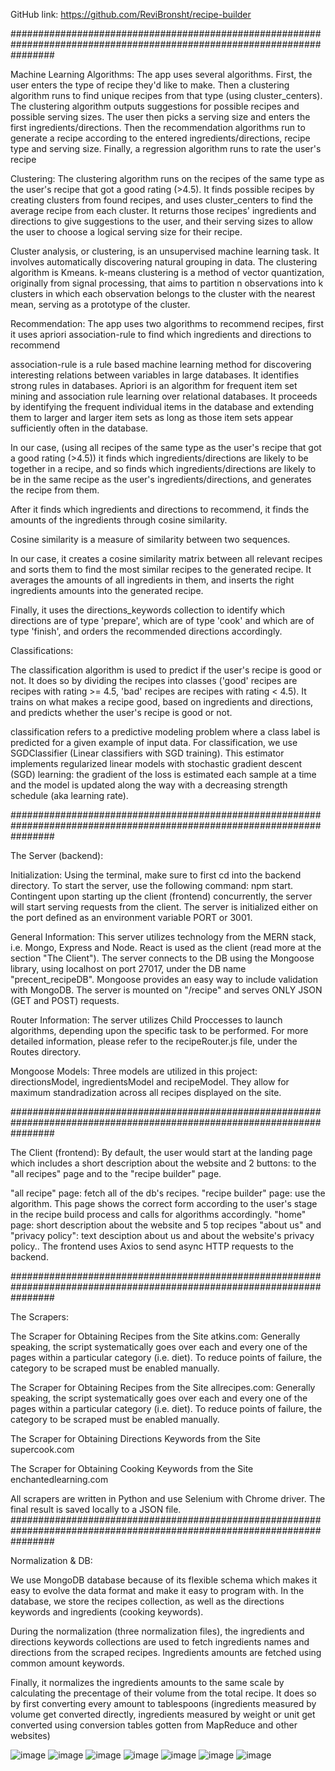 GitHub link: https://github.com/ReviBronsht/recipe-builder

########################################################################################################################

Machine Learning Algorithms: The app uses several algorithms. First, the user enters the type of recipe they'd like to make. Then a clustering algorithm runs to find unique recipes from that type (using cluster_centers). The clustering algorithm outputs suggestions for possible recipes and possible serving sizes. The user then picks a serving size and enters the first ingredients/directions. Then the recommendation algorithms run to generate a recipe according to the entered ingredients/directions, recipe type and serving size. Finally, a regression algorithm runs to rate the user's recipe

Clustering: The clustering algorithm runs on the recipes of the same type as the user's recipe that got a good rating (>4.5). It finds possible recipes by creating clusters from found recipes, and uses cluster_centers to find the average recipe from each cluster. It returns those recipes' ingredients and directions to give suggestions to the user, and their serving sizes to allow the user to choose a logical serving size for their recipe.

Cluster analysis, or clustering, is an unsupervised machine learning task. It involves automatically discovering natural grouping in data. The clustering algorithm is Kmeans. k-means clustering is a method of vector quantization, originally from signal processing, that aims to partition n observations into k clusters in which each observation belongs to the cluster with the nearest mean, serving as a prototype of the cluster.

Recommendation: The app uses two algorithms to recommend recipes, first it uses apriori association-rule to find which ingredients and directions to recommend

association-rule is a rule based machine learning method for discovering interesting relations between variables in large databases. It identifies strong rules in databases. Apriori is an algorithm for frequent item set mining and association rule learning over relational databases. It proceeds by identifying the frequent individual items in the database and extending them to larger and larger item sets as long as those item sets appear sufficiently often in the database.

In our case, (using all recipes of the same type as the user's recipe that got a good rating (>4.5)) it finds which ingredients/directions are likely to be together in a recipe, and so finds which ingredients/directions are likely to be in the same recipe as the user's ingredients/directions, and generates the recipe from them.

After it finds which ingredients and directions to recommend, it finds the amounts of the ingredients through cosine similarity.

Cosine similarity is a measure of similarity between two sequences.

In our case, it creates a cosine similarity matrix between all relevant recipes and sorts them to find the most similar recipes to the generated recipe. It averages the amounts of all ingredients in them, and inserts the right ingredients amounts into the generated recipe.

Finally, it uses the directions_keywords collection to identify which directions are of type 'prepare', which are of type 'cook' and which are of type 'finish', and orders the recommended directions accordingly.

Classifications:

The classification algorithm is used to predict if the user's recipe is good or not. It does so by dividing the recipes into classes ('good' recipes are recipes with rating >= 4.5, 'bad' recipes are recipes with rating < 4.5). It trains on what makes a recipe good, based on ingredients and directions, and predicts whether the user's recipe is good or not.

classification refers to a predictive modeling problem where a class label is predicted for a given example of input data. For classification, we use SGDClassifier (Linear classifiers with SGD training). This estimator implements regularized linear models with stochastic gradient descent (SGD) learning: the gradient of the loss is estimated each sample at a time and the model is updated along the way with a decreasing strength schedule (aka learning rate).

########################################################################################################################

The Server (backend):

Initialization: Using the terminal, make sure to first cd into the backend directory. To start the server, use the following command: npm start. Contingent upon starting up the client (frontend) concurrently, the server will start serving requests from the client. The server is initialized either on the port defined as an environment variable PORT or 3001.

General Information: This server utilizes technology from the MERN stack, i.e. Mongo, Express and Node. React is used as the client (read more at the section "The Client"). The server connects to the DB using the Mongoose library, using localhost on port 27017, under the DB name "precent_recipeDB". Mongoose provides an easy way to include validation with MongoDB. The server is mounted on "/recipe" and serves ONLY JSON (GET and POST) requests.

Router Information: The server utilizes Child Proccesses to launch algorithms, depending upon the specific task to be performed. For more detailed information, please refer to the recipeRouter.js file, under the Routes directory.

Mongoose Models: Three models are utilized in this project: directionsModel, ingredientsModel and recipeModel. They allow for maximum standradization across all recipes displayed on the site.

########################################################################################################################

The Client (frontend): By default, the user would start at the landing page which includes a short description about the website and 2 buttons: to the "all recipes" page and to the "recipe builder" page.

"all recipe" page: fetch all of the db's recipes.
"recipe builder" page: use the algorithm. This page shows the correct form according to the user's stage in the recipe build process and calls for algorithms accordingly.
"home" page: short description about the website and 5 top recipes
"about us" and "privacy policy": text desciption about us and about the website's privacy policy..
The frontend uses Axios to send async HTTP requests to the backend.

########################################################################################################################

The Scrapers:

The Scraper for Obtaining Recipes from the Site atkins.com: Generally speaking, the script systematically goes over each and every one of the pages within a particular category (i.e. diet). To reduce points of failure, the category to be scraped must be enabled manually.

The Scraper for Obtaining Recipes from the Site allrecipes.com: Generally speaking, the script systematically goes over each and every one of the pages within a particular category (i.e. diet). To reduce points of failure, the category to be scraped must be enabled manually.

The Scraper for Obtaining Directions Keywords from the Site supercook.com

The Scraper for Obtaining Cooking Keywords from the Site enchantedlearning.com

All scrapers are written in Python and use Selenium with Chrome driver. The final result is saved locally to a JSON file. ########################################################################################################################

Normalization & DB:

We use MongoDB database because of its flexible schema which makes it easy to evolve the data format and make it easy to program with. In the database, we store the recipes collection, as well as the directions keywords and ingredients (cooking keywords).

During the normalization (three normalization files), the ingredients and directions keywords collections are used to fetch ingredients names and directions from the scraped recipes. Ingredients amounts are fetched using common amount keywords.

Finally, it normalizes the ingredients amounts to the same scale by calculating the precentage of their volume from the total recipe. It does so by first converting every amount to tablespoons (ingredients measured by volume get converted directly, ingredients measured by weight or unit get converted using conversion tables gotten from MapReduce and other websites)


![image](https://github.com/ReviBronsht/recipe-builder/assets/97298035/9b3b3ce4-8619-4f53-b47e-4416b03e53a5)
![image](https://github.com/ReviBronsht/recipe-builder/assets/97298035/b401d4ee-c5fc-4c14-831c-6fc17e652c23)
![image](https://github.com/ReviBronsht/recipe-builder/assets/97298035/9de63962-44a4-4a91-bbc3-e236ff20060a)
![image](https://github.com/ReviBronsht/recipe-builder/assets/97298035/86466dbe-6936-48b8-9990-0d91666cf5a2)
![image](https://github.com/ReviBronsht/recipe-builder/assets/97298035/ed73df31-3019-41c9-8d44-7d35b5d7067a)
![image](https://github.com/ReviBronsht/recipe-builder/assets/97298035/692685c6-aafc-42a2-8ad4-77296ac02050)
![image](https://github.com/ReviBronsht/recipe-builder/assets/97298035/af079439-dcdb-469f-9213-acb0b2ed5776)



